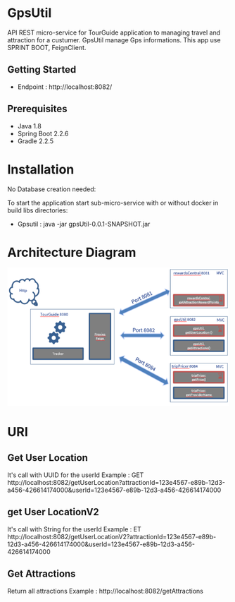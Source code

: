 # GpsUtil
API REST micro-service for TourGuide application to managing travel and attraction for a custumer.
GpsUtil manage Gps informations. 
This app use SPRINT BOOT, FeignClient.

## Getting Started

- Endpoint : http://localhost:8082/

## Prerequisites

- Java 1.8
- Spring Boot 2.2.6
- Gradle 2.2.5

# Installation

No Database creation needed:

To start the application start sub-micro-service with or without docker in build libs directories: 
- Gpsutil : java -jar gpsUtil-0.0.1-SNAPSHOT.jar


# Architecture Diagram
![ScreenShot](Architecture.png)

# URI
## Get User Location
It's call with UUID for the userId
Example : 
GET http://localhost:8082/getUserLocation?attractionId=123e4567-e89b-12d3-a456-426614174000&userId=123e4567-e89b-12d3-a456-426614174000

## get User LocationV2
It's call with String for the userId
Example : 
ET http://localhost:8082/getUserLocationV2?attractionId=123e4567-e89b-12d3-a456-426614174000&userId=123e4567-e89b-12d3-a456-426614174000

## Get Attractions
Return all attractions
Example : 
http://localhost:8082/getAttractions
